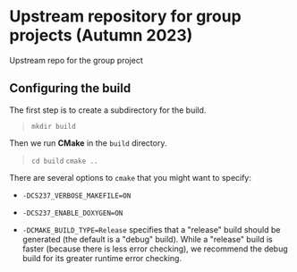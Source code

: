 # Upstream repository for group projects (Autumn 2023)

Upstream repo for the group project

## Configuring the build

The first step is to create a subdirectory for the build.

> `mkdir build`

Then we run **CMake** in the `build` directory.

> `cd build`
> `cmake ..`

There are several options to `cmake` that you might want to specify:

* `-DCS237_VERBOSE_MAKEFILE=ON`

* `-DCS237_ENABLE_DOXYGEN=ON`

* `-DCMAKE_BUILD_TYPE=Release` specifies that a "release" build should
  be generated (the default is a "debug" build).  While a "release"
  build is faster (because there is less error checking), we recommend
  the debug build for its greater runtime error checking.

